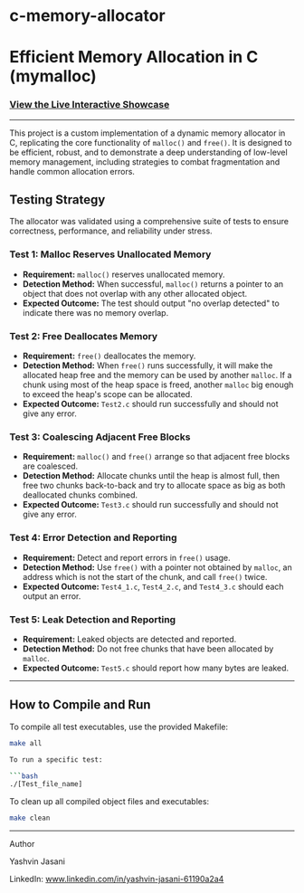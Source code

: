 # c-memory-allocator

# Efficient Memory Allocation in C (mymalloc)

### [View the Live Interactive Showcase](https://yashvinjasani.github.io/c-memory-allocator/mymalloc_web_page.html)

---

This project is a custom implementation of a dynamic memory allocator in C, replicating the core functionality of `malloc()` and `free()`. It is designed to be efficient, robust, and to demonstrate a deep understanding of low-level memory management, including strategies to combat fragmentation and handle common allocation errors.

## Testing Strategy

The allocator was validated using a comprehensive suite of tests to ensure correctness, performance, and reliability under stress.

### Test 1: Malloc Reserves Unallocated Memory
* **Requirement:** `malloc()` reserves unallocated memory.
* **Detection Method:** When successful, `malloc()` returns a pointer to an object that does not overlap with any other allocated object.
* **Expected Outcome:** The test should output "no overlap detected" to indicate there was no memory overlap.

### Test 2: Free Deallocates Memory
* **Requirement:** `free()` deallocates the memory.
* **Detection Method:** When `free()` runs successfully, it will make the allocated heap free and the memory can be used by another `malloc`. If a chunk using most of the heap space is freed, another `malloc` big enough to exceed the heap's scope can be allocated.
* **Expected Outcome:** `Test2.c` should run successfully and should not give any error.

### Test 3: Coalescing Adjacent Free Blocks
* **Requirement:** `malloc()` and `free()` arrange so that adjacent free blocks are coalesced.
* **Detection Method:** Allocate chunks until the heap is almost full, then free two chunks back-to-back and try to allocate space as big as both deallocated chunks combined.
* **Expected Outcome:** `Test3.c` should run successfully and should not give any error.

### Test 4: Error Detection and Reporting
* **Requirement:** Detect and report errors in `free()` usage.
* **Detection Method:** Use `free()` with a pointer not obtained by `malloc`, an address which is not the start of the chunk, and call `free()` twice.
* **Expected Outcome:** `Test4_1.c`, `Test4_2.c`, and `Test4_3.c` should each output an error.

### Test 5: Leak Detection and Reporting
* **Requirement:** Leaked objects are detected and reported.
* **Detection Method:** Do not free chunks that have been allocated by `malloc`.
* **Expected Outcome:** `Test5.c` should report how many bytes are leaked.

---

## How to Compile and Run

To compile all test executables, use the provided Makefile:
```bash
make all

To run a specific test:

```bash
./[Test_file_name]
```
To clean up all compiled object files and executables:
```bash
make clean
```
---
Author

Yashvin Jasani 

LinkedIn: www.linkedin.com/in/yashvin-jasani-61190a2a4
